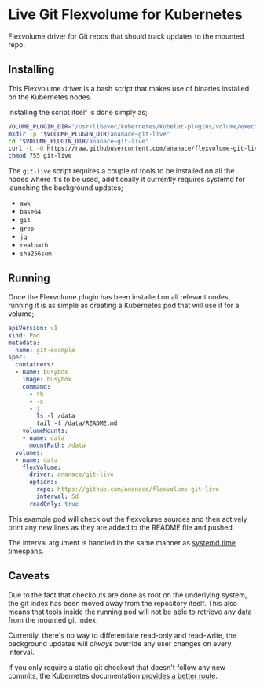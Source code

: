 Live Git Flexvolume for Kubernetes
==================================

Flexvolume driver for Git repos that should track updates to the mounted repo.

Installing
----------

This Flexvolume driver is a bash script that makes use of binaries installed on
the Kubernetes nodes.

Installing the script itself is done simply as;
```bash
VOLUME_PLUGIN_DIR="/usr/libexec/kubernetes/kubelet-plugins/volume/exec"
mkdir -p "$VOLUME_PLUGIN_DIR/ananace~git-live"
cd "$VOLUME_PLUGIN_DIR/ananace~git-live"
curl -L -O https://raw.githubusercontent.com/ananace/flexvolume-git-live/master/git-live
chmod 755 git-live
```

The `git-live` script requires a couple of tools to be installed on all the
nodes where it's to be used, additionally it currently requires systemd for
launching the background updates;

- `awk`
- `base64`
- `git`
- `grep`
- `jq`
- `realpath`
- `sha256sum`

Running
-------

Once the Flexvolume plugin has been installed on all relevant nodes, running it
is as simple as creating a Kubernetes pod that will use it for a volume;

```yaml
apiVersion: v1
kind: Pod
metadata:
  name: git-example
spec:
  containers:
  - name: busybox
    image: busybox
    command:
      - sh
      - -c
      - |
        ls -l /data
        tail -f /data/README.md
    volumeMounts:
    - name: data
      mountPath: /data
  volumes:
  - name: data
    flexVolume:
      driver: ananace/git-live
      options:
        repo: https://github.com/ananace/flexvolume-git-live
        interval: 5d
      readOnly: true
```

This example pod will check out the flexvolume sources and then actively print
any new lines as they are added to the README file and pushed.

The interval argument is handled in the same manner as [systemd.time][1]
timespans.

Caveats
-------

Due to the fact that checkouts are done as root on the underlying system, the
git index has been moved away from the repository itself. This also means that
tools inside the running pod will not be able to retrieve any data from the
mounted git index.

Currently, there's no way to differentiate read-only and read-write, the
background updates will *always* override any user changes on every interval.

If you only require a static git checkout that doesn't follow any new commits,
the Kubernetes documentation [provides a better route][2].

[1]: https://www.freedesktop.org/software/systemd/man/systemd.time.html#Parsing%20Time%20Spans
[2]: https://kubernetes.io/docs/concepts/storage/volumes/#gitrepo
